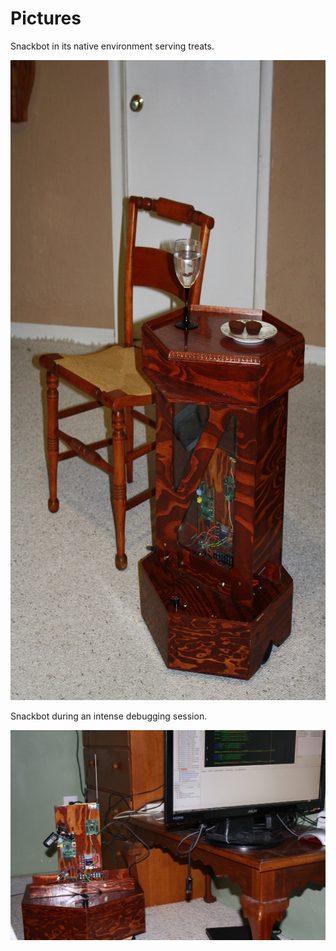 # Pictures

Snackbot in its native environment serving treats.

<img src="snackbot-tall.png" alt="Snackbot Picture" style="height: 1024px;"/>

Snackbot during an intense debugging session.

<img src="snackbot-debugging.png" alt="Snackbot Picture" style="width: 1024px;"/>

